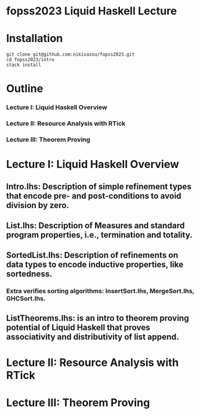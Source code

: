 # fopss2023 Liquid Haskell Lecture 

# Installation

```
git clone git@github.com:nikivazou/fopss2023.git
cd fopss2023/intro
stack install 
```

# Outline 
### Lecture I: Liquid Haskell Overview  
### Lecture II: Resource Analysis with RTick 
### Lecture III: Theorem Proving 


# Lecture I: Liquid Haskell Overview  
## Intro.lhs: Description of simple refinement types that encode pre- and post-conditions to avoid division by zero.  
## List.lhs: Description of Measures and standard program properties, i.e., termination and totality.   
## SortedList.lhs: Description of refinements on data types to encode inductive properties, like sortedness. 
### Extra verifies sorting algorithms: InsertSort.lhs, MergeSort.lhs, GHCSort.lhs.  
## ListTheorems.lhs: is an intro to theorem proving potential of Liquid Haskell that proves associativity and distributivity of list append. 

# Lecture II: Resource Analysis with RTick 

# Lecture III: Theorem Proving 

